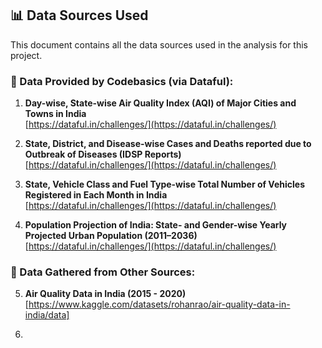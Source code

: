 ## 📊 Data Sources Used

This document contains all the data sources used in the analysis for this project.

### 🔹 Data Provided by Codebasics (via Dataful):

1. **Day-wise, State-wise Air Quality Index (AQI) of Major Cities and Towns in India**  
   [https://dataful.in/challenges/](https://dataful.in/challenges/)

2. **State, District, and Disease-wise Cases and Deaths reported due to Outbreak of Diseases (IDSP Reports)**  
   [https://dataful.in/challenges/](https://dataful.in/challenges/)

3. **State, Vehicle Class and Fuel Type-wise Total Number of Vehicles Registered in Each Month in India**  
   [https://dataful.in/challenges/](https://dataful.in/challenges/)

4. **Population Projection of India: State- and Gender-wise Yearly Projected Urban Population (2011–2036)**  
   [https://dataful.in/challenges/](https://dataful.in/challenges/)

### 🔹 Data Gathered from Other Sources:

5. **Air Quality Data in India (2015 - 2020)**
   [https://www.kaggle.com/datasets/rohanrao/air-quality-data-in-india/data]

6. 

